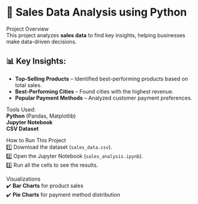 # 🛒 Sales Data Analysis using Python  

 Project Overview  
This project analyzes **sales data** to find key insights, helping businesses make data-driven decisions.  

## 📊 Key Insights:  
- **Top-Selling Products** – Identified best-performing products based on total sales.  
- **Best-Performing Cities** – Found cities with the highest revenue.  
- **Popular Payment Methods** – Analyzed customer payment preferences.  

 Tools Used:  
 **Python** (Pandas, Matplotlib)  
 **Jupyter Notebook**  
 **CSV Dataset**  

 How to Run This Project  
1️⃣ Download the dataset (`sales_data.csv`).  
2️⃣ Open the Jupyter Notebook (`sales_analysis.ipynb`).  
3️⃣ Run all the cells to see the results.  

 Visualizations  
✔️ **Bar Charts** for product sales  
✔️ **Pie Charts** for payment method distribution  
